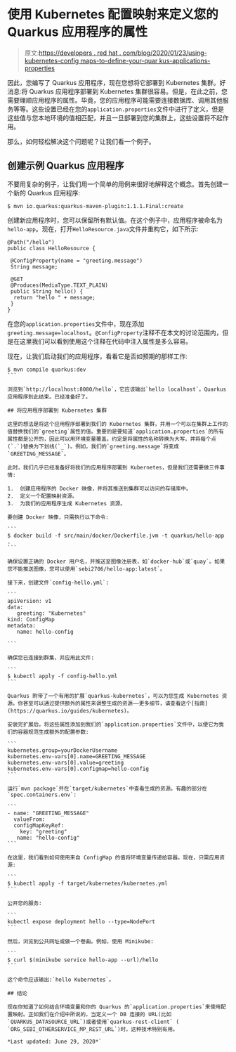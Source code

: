 # 使用 Kubernetes 配置映射来定义您的 Quarkus 应用程序的属性

> 原文:[https://developers . red hat . com/blog/2020/01/23/using-kubernetes-config maps-to-define-your-quar kus-applications-properties](https://developers.redhat.com/blog/2020/01/23/using-kubernetes-configmaps-to-define-your-quarkus-applications-properties)

因此，您编写了 Quarkus 应用程序，现在您想将它部署到 Kubernetes 集群。好消息:将 Quarkus 应用程序部署到 Kubernetes 集群很容易。但是，在此之前，您需要理顺应用程序的属性。毕竟，您的应用程序可能需要连接数据库、调用其他服务等等。这些设置已经在您的`application.properties`文件中进行了定义，但是这些值与您本地环境的值相匹配，并且一旦部署到您的集群上，这些设置将不起作用。

那么，如何轻松解决这个问题呢？让我们看一个例子。

## 创建示例 Quarkus 应用程序

不要用复杂的例子，让我们用一个简单的用例来很好地解释这个概念。首先创建一个新的 Quarkus 应用程序:

```
$ mvn io.quarkus:quarkus-maven-plugin:1.1.1.Final:create
```

创建新应用程序时，您可以保留所有默认值。在这个例子中，应用程序被命名为`hello-app`。现在，打开`HelloResource.java`文件并重构它，如下所示:

```
@Path("/hello")
public class HelloResource {

 @ConfigProperty(name = "greeting.message")
 String message;

 @GET
 @Produces(MediaType.TEXT_PLAIN)
 public String hello() {
  return "hello " + message;
 }
}

```

在您的`application.properties`文件中，现在添加`greeting.message=localhost`。`@ConfigProperty`注释不在本文的讨论范围内，但是在这里我们可以看到使用这个注释在代码中注入属性是多么容易。

现在，让我们启动我们的应用程序，看看它是否如预期的那样工作:

 ````
$ mvn compile quarkus:dev
```

浏览到`http://localhost:8080/hello`，它应该输出`hello localhost`。Quarkus 应用程序到此结束。已经准备好了。

## 将应用程序部署到 Kubernetes 集群

这里的想法是将这个应用程序部署到我们的 Kubernetes 集群，并用一个可以在集群上工作的值替换我们的`greeting`属性的值。重要的是要知道`application.properties`的所有属性都是公开的，因此可以用环境变量覆盖。约定是将属性的名称转换为大写，并将每个点(`.`)替换为下划线(`_`)。例如，我们的`greeting.message`将变成`GREETING_MESSAGE`。

此时，我们几乎已经准备好将我们的应用程序部署到 Kubernetes，但是我们还需要做三件事情:

1.  创建应用程序的 Docker 映像，并将其推送到集群可以访问的存储库中。
2.  定义一个配置映射资源。
3.  为我们的应用程序生成 Kubernetes 资源。

要创建 Docker 映像，只需执行以下命令:

```
$ docker build -f src/main/docker/Dockerfile.jvm -t quarkus/hello-app .
```

确保设置正确的 Docker 用户名，并推送至图像注册表，如`docker-hub`或`quay`。如果您不能推送图像，您可以使用`sebi2706/hello-app:latest`。

接下来，创建文件`config-hello.yml`:

```
apiVersion: v1
data:
    greeting: "Kubernetes"
kind: ConfigMap
metadata:
    name: hello-config

```

确保您已连接到群集，并应用此文件:

```
$ kubectl apply -f config-hello.yml
```

Quarkus 附带了一个有用的扩展`quarkus-kubernetes`，可以为您生成 Kubernetes 资源。你甚至可以通过提供额外的属性来调整生成的资源——更多细节，请查看这个[指南](https://quarkus.io/guides/kubernetes)。

安装完扩展后，将这些属性添加到我们的`application.properties`文件中，以便它为我们的容器规范生成额外的配置参数:

```
kubernetes.group=yourDockerUsername
kubernetes.env-vars[0].name=GREETING_MESSAGE
kubernetes.env-vars[0].value=greeting
kubernetes.env-vars[0].configmap=hello-config
```

运行`mvn package`并在`target/kubernetes`中查看生成的资源。有趣的部分在`spec.containers.env`:

```
- name: "GREETING_MESSAGE"
  valueFrom:
  configMapKeyRef:
    key: "greeting"
    name: "hello-config"
```

在这里，我们看到如何使用来自 ConfigMap 的值将环境变量传递给容器。现在，只需应用资源:

```
$ kubectl apply -f target/kubernetes/kubernetes.yml
```

公开您的服务:

```
kubectl expose deployment hello --type=NodePort
```

然后，浏览到公共网址或做一个卷曲。例如，使用 Minikube:

```
$ curl $(minikube service hello-app --url)/hello
```

这个命令应该输出:`hello Kubernetes`。

## 结论

现在你知道了如何结合环境变量和你的 Quarkus 的`application.properties`来使用配置映射。正如我们在介绍中所说的，当定义一个 DB 连接的 URL(比如`QUARKUS_DATASOURCE_URL`)或者使用`quarkus-rest-client` ( `ORG_SEBI_OTHERSERVICE_MP_REST_URL`)时，这种技术特别有用。

*Last updated: June 29, 2020*`